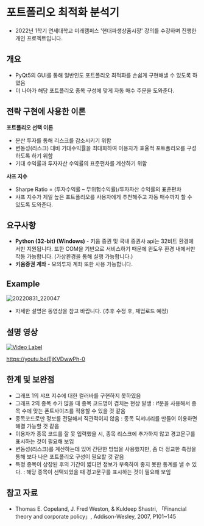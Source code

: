# 포트폴리오 최적화 분석기
- 2022년 1학기 연세대학교 미래캠퍼스 '현대파생상품시장' 강의를 수강하며 진행한 개인 프로젝트입니다.

## 개요
- PyQt5의 GUI를 통해 일반인도 포트폴리오 최적화를 손쉽게 구현해낼 수 있도록 하였음
- 더 나아가 해당 포트폴리오 종목 구성에 맞게 자동 매수 주문을 도와준다.

## 전략 구현에 사용한 이론
**포트폴리오 선택 이론**
- 분산 투자를 통해 리스크를 감소시키기 위함
- 변동성(리스크) 대비 기대수익률을 최대화하여 이용자가 효율적 포트폴리오를 구성하도록 하기 위함
- 기대 수익률과 투자자산 수익률의 표준편차를 계산하기 위함

**샤프 지수**
- Sharpe Ratio = (투자수익률 – 무위험수익률)/투자자산 수익률의 표준편차
- 샤프 지수가 제일 높은 포트폴리오를 사용자에게 추천해주고 자동 매수까지 할 수 있도록 도와준다.

## 요구사항
- **Python (32-bit) (Windows)** - 키움 증권 및 국내 증권사 api는 32비트 환경에서만 지원됩니다. 또한 COM을 기반으로 서비스하기 때문에 윈도우 환경 내에서만 작동 가능합니다. (가상환경을 통해 실행 가능합니다.)
- **키움증권 계좌** - 모의투자 계좌 또한 사용 가능합니다.

## Example
![20220831_220047](https://user-images.githubusercontent.com/101968683/187684355-fb217922-18ad-4a87-b9d3-9e10578a5f16.png)

- 자세한 설명은 동영상을 참고 바랍니다. (추후 수정 후, 재업로드 예정)

## 설명 영상
[![Video Label](http://img.youtube.com/vi/EjKVDwwPh-0/0.jpg)](https://youtu.be/EjKVDwwPh-0)

https://youtu.be/EjKVDwwPh-0


## 한계 및 보완점
- 그래프 1의 샤프 지수에 대한 컬러바를 구현하지 못하였음
- 그래프 2의 종목 수가 많을 때 종목 코드명이 겹치는 현상 발생 : if문을 사용해서 종목 수에 맞는 폰트사이즈를 적용할 수 있을 것 같음
- 종목코드로만 정보를 전달해서 직관적이지 않음 : 종목 딕셔너리를 만들어 이용하면 해결 가능할 것 같음
- 이용자가 종목 코드를 잘 못 입력했을 시, 종목 리스크에 추가하지 않고 경고문구를 표시하는 것이 필요해 보임
- 변동성(리스크)를 계산하는데 있어 간단한 방법을 사용했지만, 좀 더 정교한 측정을 통해 보다 나은 포트폴리오 구성이 필요할 것 같음
- 특정 종목이 상장된 후의 기간이 짧다면 정보가 부족하여 좋지 못한 통계를 낼 수 있다. : 해당 종목이 선택되었을 때 경고문구를 표시하는 것이 필요해 보임

## 참고 자료
- Thomas E. Copeland, J. Fred Weston, & Kuldeep Shastri, 「Financial theory and corporate policy」, Addison-Wesley, 2007, P101~145
